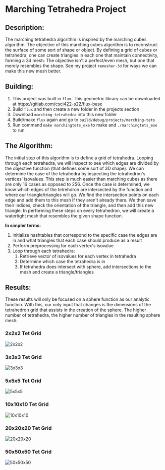 # **Marching Tetrahedra Project**

## **Description:**
The marching tetrahedra algorithm is inspired by the marching cubes algorithm. The objective of this marching cubes algorithm is to reconstruct the surface of some sort of shape or object. By defining a grid of cubes or tetrahedra, one can create triangles in each one that maintain connectivity, forming a 3d mesh. The objective isn't a perfect/even mesh, but one that merely resembles the shape. See my project `remesher-3d` for ways we can make this new mesh better.

## **Building:**
1. This project was built in `flux`. This geometric library can be downloaded at https://gitlab.com/csci422-s22/flux-base
2. Build `flux` and then create a new folder in the projects section
3. Download `marching-tetrahedra` into this new folder
4. Build/make `flux` again and go to `build/debug/projects/marching-tets`
5. Run command `make marchingtets_exe` to make and `./marchingtets_exe` to run

## **The Algorithm:**
The initial step of this algorithm is to define a grid of tetrahedra. Looping through each tetrahedra, we will inspect to see which edges are divided by the objective function (that defines some sort of 3D shape). We can determine the case of the tetrahedra by inspecting the tetrahedron's vertices' isovalues. This step is much easier than marching cubes as there are only 16 cases as opposed to 256. Once the case is determined, we know which edges of the tetrehdron are intersected by the function and where our triangle/triangles will go. We find the intersection points on each edge and add them to this mesh if they aren't already there. We then save their indices, check the orientation of the triangle, and then add this new triangle. In performing these steps on every tetrahedron, we will create a watertight mesh that resembles the given shape function.  
  
**In simpler terms:**
1. Initialize hashtables that correspond to the specific case the edges are in and what triangles that each case should produce as a result
2. Perform preprocessing for each vertex's isovalue
3. Loop through each tetrahedra:
   1. Retrieve vector of isovalues for each vertex in tetrahedra
   2. Determine which case the tetrahedra is in
   3. If tetrahedra does intersect with sphere, add intersections to the mesh and create a triangle/triangles

## **Results:**
These results will only be focused on a sphere function as our analytic function. With this, our only input that changes is the dimensions of the tetrahedron grid that assists in the creation of the sphere. The higher number of tetrahedra, the higher number of triangles in the resulting sphere mesh.

### **2x2x2 Tet Grid**
![2x2x2](./marching-meshes/2x2x2.png)

### **3x3x3 Tet Grid**
![3x3x3](./marching-meshes/3x3x3.png)

### **5x5x5 Tet Grid**
![5x5x5](./marching-meshes/5x5x5.png)

### **10x10x10 Tet Grid**
![10x10x10](./marching-meshes/10x10x10.png)

### **20x20x20 Tet Grid**
![20x20x20](./marching-meshes/20x20x20.png)

### **50x50x50 Tet Grid**
![50x50x50](./marching-meshes/50x50x50.png)